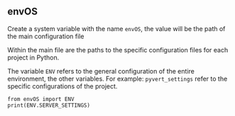 ## envOS

Create a system variable with the name `envOS`, the value will be the path of the main configuration file

Within the main file are the paths to the specific configuration files for each project in Python.

The variable `ENV` refers to the general configuration of the entire environment, the other variables.
For example: `pyvert_settings` refer to the specific configurations of the project.
```
from envOS import ENV
print(ENV.SERVER_SETTINGS)
```
